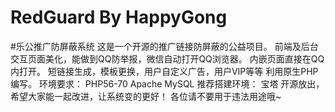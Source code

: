 # RedGuard By HappyGong
#乐公推广防屏蔽系统
这是一个开源的推广链接防屏蔽的公益项目。 
前端及后台交互页面美化，能做到QQ防举报，微信自动打开QQ浏览器。 
内嵌页面直接在QQ内打开。 
短链接生成，模板更换，用户自定义广告，用户VIP等等 利用原生PHP编写。 
环境要求： PHP56-70 Apache MySQL 
推荐搭建环境： 宝塔 
开源放出，希望大家能一起改进，让系统变的更好！
各位请不要用于违法用途哦~
